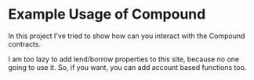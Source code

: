 # Example Usage of Compound

In this project I've tried to show how can you interact with the Compound contracts.

I am too lazy to add lend/borrow properties to this site, because no one going to use it. So, if you want, you can add account based functions too.
